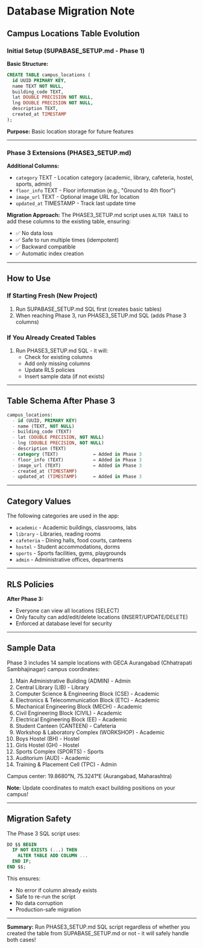 # Database Migration Note

## Campus Locations Table Evolution

### Initial Setup (SUPABASE_SETUP.md - Phase 1)

**Basic Structure:**
```sql
CREATE TABLE campus_locations (
  id UUID PRIMARY KEY,
  name TEXT NOT NULL,
  building_code TEXT,
  lat DOUBLE PRECISION NOT NULL,
  lng DOUBLE PRECISION NOT NULL,
  description TEXT,
  created_at TIMESTAMP
);
```

**Purpose:** Basic location storage for future features

---

### Phase 3 Extensions (PHASE3_SETUP.md)

**Additional Columns:**
- `category` TEXT - Location category (academic, library, cafeteria, hostel, sports, admin)
- `floor_info` TEXT - Floor information (e.g., "Ground to 4th floor")
- `image_url` TEXT - Optional image URL for location
- `updated_at` TIMESTAMP - Track last update time

**Migration Approach:**
The PHASE3_SETUP.md script uses `ALTER TABLE` to add these columns to the existing table, ensuring:
- ✅ No data loss
- ✅ Safe to run multiple times (idempotent)
- ✅ Backward compatible
- ✅ Automatic index creation

---

## How to Use

### If Starting Fresh (New Project)
1. Run SUPABASE_SETUP.md SQL first (creates basic tables)
2. When reaching Phase 3, run PHASE3_SETUP.md SQL (adds Phase 3 columns)

### If You Already Created Tables
1. Run PHASE3_SETUP.md SQL - it will:
   - Check for existing columns
   - Add only missing columns
   - Update RLS policies
   - Insert sample data (if not exists)

---

## Table Schema After Phase 3

```sql
campus_locations:
  - id (UUID, PRIMARY KEY)
  - name (TEXT, NOT NULL)
  - building_code (TEXT)
  - lat (DOUBLE PRECISION, NOT NULL)
  - lng (DOUBLE PRECISION, NOT NULL)
  - description (TEXT)
  - category (TEXT)             ← Added in Phase 3
  - floor_info (TEXT)           ← Added in Phase 3
  - image_url (TEXT)            ← Added in Phase 3
  - created_at (TIMESTAMP)
  - updated_at (TIMESTAMP)      ← Added in Phase 3
```

---

## Category Values

The following categories are used in the app:
- `academic` - Academic buildings, classrooms, labs
- `library` - Libraries, reading rooms
- `cafeteria` - Dining halls, food courts, canteens
- `hostel` - Student accommodations, dorms
- `sports` - Sports facilities, gyms, playgrounds
- `admin` - Administrative offices, departments

---

## RLS Policies

**After Phase 3:**
- Everyone can view all locations (SELECT)
- Only faculty can add/edit/delete locations (INSERT/UPDATE/DELETE)
- Enforced at database level for security

---

## Sample Data

Phase 3 includes 14 sample locations with GECA Aurangabad (Chhatrapati Sambhajinagar) campus coordinates:
1. Main Administrative Building (ADMIN) - Admin
2. Central Library (LIB) - Library
3. Computer Science & Engineering Block (CSE) - Academic
4. Electronics & Telecommunication Block (ETC) - Academic
5. Mechanical Engineering Block (MECH) - Academic
6. Civil Engineering Block (CIVIL) - Academic
7. Electrical Engineering Block (EE) - Academic
8. Student Canteen (CANTEEN) - Cafeteria
9. Workshop & Laboratory Complex (WORKSHOP) - Academic
10. Boys Hostel (BH) - Hostel
11. Girls Hostel (GH) - Hostel
12. Sports Complex (SPORTS) - Sports
13. Auditorium (AUD) - Academic
14. Training & Placement Cell (TPC) - Admin

Campus center: 19.8680°N, 75.3241°E (Aurangabad, Maharashtra)

**Note:** Update coordinates to match exact building positions on your campus!

---

## Migration Safety

The Phase 3 SQL script uses:
```sql
DO $$ BEGIN
  IF NOT EXISTS (...) THEN
    ALTER TABLE ADD COLUMN ...
  END IF;
END $$;
```

This ensures:
- No error if column already exists
- Safe to re-run the script
- No data corruption
- Production-safe migration

---

**Summary:** Run PHASE3_SETUP.md SQL script regardless of whether you created the table from SUPABASE_SETUP.md or not - it will safely handle both cases!
